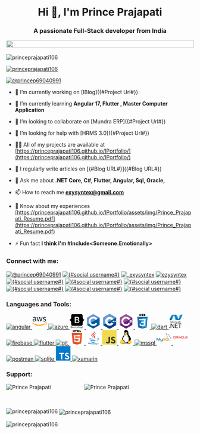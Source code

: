 <h1 align="center">Hi 👋, I'm Prince Prajapati</h1>
<h3 align="center">A passionate Full-Stack developer from India</h3>

<img src="https://github.com/princeprajapati106/princeprajapati106/blob/main/Profile_Header.gif" width="100%" height="50%"/>

<p align="left"> <img src="https://komarev.com/ghpvc/?username=princeprajapati106&label=Profile%20views&color=0e75b6&style=flat" alt="princeprajapati106" /> </p>

<p align="left"> <a href="https://github.com/ryo-ma/github-profile-trophy"><img src="https://github-profile-trophy.vercel.app/?username=princeprajapati106" alt="princeprajapati106" /></a> </p>

<p align="left"> <a href="https://twitter.com/@princep69040991" target="blank"><img src="https://img.shields.io/twitter/follow/@princep69040991?logo=twitter&style=for-the-badge" alt="@princep69040991" /></a> </p>

- 🔭 I’m currently working on [IBlog]({#Project Url#})

- 🌱 I’m currently learning **Angular 17, Flutter , Master Computer Application**

- 👯 I’m looking to collaborate on [Mundra ERP]({#Project Url#})

- 🤝 I’m looking for help with [HRMS 3.0]({#Project Url#})

- 👨‍💻 All of my projects are available at [https://princeprajapati106.github.io/IPortfolio/](https://princeprajapati106.github.io/IPortfolio/)

- 📝 I regularly write articles on [{#Blog URL#}]({#Blog URL#})

- 💬 Ask me about **.NET Core, C#, Flutter, Angular, Sql, Oracle,**

- 📫 How to reach me **exysyntex@gmail.com**

- 📄 Know about my experiences [https://princeprajapati106.github.io/IPortfolio/assets/img/Prince_Prajapati_Resume.pdf](https://princeprajapati106.github.io/IPortfolio/assets/img/Prince_Prajapati_Resume.pdf)

- ⚡ Fun fact **I think I'm #Include<Someone.Emotionally>**

<h3 align="left">Connect with me:</h3>
<p align="left">
<a href="https://twitter.com/@princep69040991" target="blank"><img align="center" src="https://raw.githubusercontent.com/rahuldkjain/github-profile-readme-generator/master/src/images/icons/Social/twitter.svg" alt="@princep69040991" height="30" width="40" /></a>
<a href="https://stackoverflow.com/users/{#social username#}" target="blank"><img align="center" src="https://raw.githubusercontent.com/rahuldkjain/github-profile-readme-generator/master/src/images/icons/Social/stack-overflow.svg" alt="{#social username#}" height="30" width="40" /></a>
<a href="https://instagram.com/_exysyntex" target="blank"><img align="center" src="https://raw.githubusercontent.com/rahuldkjain/github-profile-readme-generator/master/src/images/icons/Social/instagram.svg" alt="_exysyntex" height="30" width="40" /></a>
<a href="https://www.youtube.com/c/ezysyntex" target="blank"><img align="center" src="https://raw.githubusercontent.com/rahuldkjain/github-profile-readme-generator/master/src/images/icons/Social/youtube.svg" alt="ezysyntex" height="30" width="40" /></a>
<a href="https://www.codechef.com/users/{#social username#}" target="blank"><img align="center" src="https://cdn.jsdelivr.net/npm/simple-icons@3.1.0/icons/codechef.svg" alt="{#social username#}" height="30" width="40" /></a>
<a href="https://codeforces.com/profile/{#social username#}" target="blank"><img align="center" src="https://raw.githubusercontent.com/rahuldkjain/github-profile-readme-generator/master/src/images/icons/Social/codeforces.svg" alt="{#social username#}" height="30" width="40" /></a>
<a href="https://www.leetcode.com/{#social username#}" target="blank"><img align="center" src="https://raw.githubusercontent.com/rahuldkjain/github-profile-readme-generator/master/src/images/icons/Social/leet-code.svg" alt="{#social username#}" height="30" width="40" /></a>
<a href="https://auth.geeksforgeeks.org/user/{#social username#}" target="blank"><img align="center" src="https://raw.githubusercontent.com/rahuldkjain/github-profile-readme-generator/master/src/images/icons/Social/geeks-for-geeks.svg" alt="{#social username#}" height="30" width="40" /></a>
<a href="https://www.topcoder.com/members/{#social username#}" target="blank"><img align="center" src="https://raw.githubusercontent.com/rahuldkjain/github-profile-readme-generator/master/src/images/icons/Social/topcoder.svg" alt="{#social username#}" height="30" width="40" /></a>
<a href="https://discord.gg/{#social username#}" target="blank"><img align="center" src="https://raw.githubusercontent.com/rahuldkjain/github-profile-readme-generator/master/src/images/icons/Social/discord.svg" alt="{#social username#}" height="30" width="40" /></a>
</p>

<h3 align="left">Languages and Tools:</h3>
<p align="left"> <a href="https://angular.io" target="_blank" rel="noreferrer"> <img src="https://angular.io/assets/images/logos/angular/angular.svg" alt="angular" width="40" height="40"/> </a> <a href="https://aws.amazon.com" target="_blank" rel="noreferrer"> <img src="https://raw.githubusercontent.com/devicons/devicon/master/icons/amazonwebservices/amazonwebservices-original-wordmark.svg" alt="aws" width="40" height="40"/> </a> <a href="https://azure.microsoft.com/en-in/" target="_blank" rel="noreferrer"> <img src="https://www.vectorlogo.zone/logos/microsoft_azure/microsoft_azure-icon.svg" alt="azure" width="40" height="40"/> </a> <a href="https://getbootstrap.com" target="_blank" rel="noreferrer"> <img src="https://raw.githubusercontent.com/devicons/devicon/master/icons/bootstrap/bootstrap-plain-wordmark.svg" alt="bootstrap" width="40" height="40"/> </a> <a href="https://www.cprogramming.com/" target="_blank" rel="noreferrer"> <img src="https://raw.githubusercontent.com/devicons/devicon/master/icons/c/c-original.svg" alt="c" width="40" height="40"/> </a> <a href="https://www.w3schools.com/cpp/" target="_blank" rel="noreferrer"> <img src="https://raw.githubusercontent.com/devicons/devicon/master/icons/cplusplus/cplusplus-original.svg" alt="cplusplus" width="40" height="40"/> </a> <a href="https://www.w3schools.com/cs/" target="_blank" rel="noreferrer"> <img src="https://raw.githubusercontent.com/devicons/devicon/master/icons/csharp/csharp-original.svg" alt="csharp" width="40" height="40"/> </a> <a href="https://www.w3schools.com/css/" target="_blank" rel="noreferrer"> <img src="https://raw.githubusercontent.com/devicons/devicon/master/icons/css3/css3-original-wordmark.svg" alt="css3" width="40" height="40"/> </a> <a href="https://dart.dev" target="_blank" rel="noreferrer"> <img src="https://www.vectorlogo.zone/logos/dartlang/dartlang-icon.svg" alt="dart" width="40" height="40"/> </a> <a href="https://dotnet.microsoft.com/" target="_blank" rel="noreferrer"> <img src="https://raw.githubusercontent.com/devicons/devicon/master/icons/dot-net/dot-net-original-wordmark.svg" alt="dotnet" width="40" height="40"/> </a> <a href="https://firebase.google.com/" target="_blank" rel="noreferrer"> <img src="https://www.vectorlogo.zone/logos/firebase/firebase-icon.svg" alt="firebase" width="40" height="40"/> </a> <a href="https://flutter.dev" target="_blank" rel="noreferrer"> <img src="https://www.vectorlogo.zone/logos/flutterio/flutterio-icon.svg" alt="flutter" width="40" height="40"/> </a> <a href="https://git-scm.com/" target="_blank" rel="noreferrer"> <img src="https://www.vectorlogo.zone/logos/git-scm/git-scm-icon.svg" alt="git" width="40" height="40"/> </a> <a href="https://www.w3.org/html/" target="_blank" rel="noreferrer"> <img src="https://raw.githubusercontent.com/devicons/devicon/master/icons/html5/html5-original-wordmark.svg" alt="html5" width="40" height="40"/> </a> <a href="https://www.java.com" target="_blank" rel="noreferrer"> <img src="https://raw.githubusercontent.com/devicons/devicon/master/icons/java/java-original.svg" alt="java" width="40" height="40"/> </a> <a href="https://developer.mozilla.org/en-US/docs/Web/JavaScript" target="_blank" rel="noreferrer"> <img src="https://raw.githubusercontent.com/devicons/devicon/master/icons/javascript/javascript-original.svg" alt="javascript" width="40" height="40"/> </a> <a href="https://www.linux.org/" target="_blank" rel="noreferrer"> <img src="https://raw.githubusercontent.com/devicons/devicon/master/icons/linux/linux-original.svg" alt="linux" width="40" height="40"/> </a> <a href="https://www.microsoft.com/en-us/sql-server" target="_blank" rel="noreferrer"> <img src="https://www.svgrepo.com/show/303229/microsoft-sql-server-logo.svg" alt="mssql" width="40" height="40"/> </a> <a href="https://www.mysql.com/" target="_blank" rel="noreferrer"> <img src="https://raw.githubusercontent.com/devicons/devicon/master/icons/mysql/mysql-original-wordmark.svg" alt="mysql" width="40" height="40"/> </a> <a href="https://www.oracle.com/" target="_blank" rel="noreferrer"> <img src="https://raw.githubusercontent.com/devicons/devicon/master/icons/oracle/oracle-original.svg" alt="oracle" width="40" height="40"/> </a> <a href="https://postman.com" target="_blank" rel="noreferrer"> <img src="https://www.vectorlogo.zone/logos/getpostman/getpostman-icon.svg" alt="postman" width="40" height="40"/> </a> <a href="https://www.sqlite.org/" target="_blank" rel="noreferrer"> <img src="https://www.vectorlogo.zone/logos/sqlite/sqlite-icon.svg" alt="sqlite" width="40" height="40"/> </a> <a href="https://www.typescriptlang.org/" target="_blank" rel="noreferrer"> <img src="https://raw.githubusercontent.com/devicons/devicon/master/icons/typescript/typescript-original.svg" alt="typescript" width="40" height="40"/> </a> <a href="https://dotnet.microsoft.com/apps/xamarin" target="_blank" rel="noreferrer"> <img src="https://raw.githubusercontent.com/detain/svg-logos/780f25886640cef088af994181646db2f6b1a3f8/svg/xamarin.svg" alt="xamarin" width="40" height="40"/> </a> </p>

<h3 align="left">Support:</h3>
<p><a href="https://www.buymeacoffee.com/Prince Prajapati"> <img align="left" src="https://cdn.buymeacoffee.com/buttons/v2/default-yellow.png" height="50" width="210" alt="Prince Prajapati" /></a><a href="https://ko-fi.com/Prince Prajapati"> <img align="left" src="https://cdn.ko-fi.com/cdn/kofi3.png?v=3" height="50" width="210" alt="Prince Prajapati" /></a></p><br><br><br>

<div>
  <p><img align="left" src="https://github-readme-stats.vercel.app/api/top-langs?username=princeprajapati106&show_icons=true&locale=en&layout=compact" alt="princeprajapati106" /></p>

<p>&nbsp;<img align="center" src="https://github-readme-stats.vercel.app/api?username=princeprajapati106&show_icons=true&locale=en" alt="princeprajapati106" /></p>

<p><img align="center" src="https://github-readme-streak-stats.herokuapp.com/?user=princeprajapati106&" alt="princeprajapati106" /></p>

</div>
